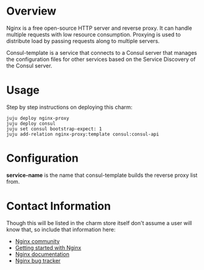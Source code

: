 # Overview

Nginx is a free open-source HTTP server and reverse proxy.  It can handle
multiple requests with low resource consumption. Proxying is used to
distribute load by passing requests along to multiple servers.

Consul-template is a service that connects to a Consul server that manages
the configuration files for other services based on the Service Discovery of
the Consul server.

# Usage

Step by step instructions on deploying this charm:

    juju deploy nginx-proxy
    juju deploy consul
    juju set consul bootstrap-expect: 1
    juju add-relation nginx-proxy:template consul:consul-api


# Configuration

**service-name** is the name that consul-template builds the reverse proxy list
from.

# Contact Information

Though this will be listed in the charm store itself don't assume a user will know that, so include that information here:


- [Nginx community](http://wiki.nginx.org/Main)
- [Getting started with Nginx](http://wiki.nginx.org/GettingStarted)
- [Nginx documentation](http://nginx.org/en/docs/)
- [Nginx bug tracker](http://trac.nginx.org/nginx/)
